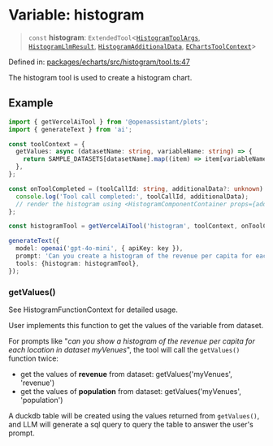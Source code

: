 # Variable: histogram

> `const` **histogram**: `ExtendedTool`\<[`HistogramToolArgs`](../type-aliases/HistogramToolArgs.md), [`HistogramLlmResult`](../type-aliases/HistogramLlmResult.md), [`HistogramAdditionalData`](../type-aliases/HistogramAdditionalData.md), [`EChartsToolContext`](../type-aliases/EChartsToolContext.md)\>

Defined in: [packages/echarts/src/histogram/tool.ts:47](https://github.com/GeoDaCenter/openassistant/blob/2c7e2a603db0fcbd6603996e5ea15006191c5f7f/packages/echarts/src/histogram/tool.ts#L47)

The histogram tool is used to create a histogram chart.

## Example

```typescript
import { getVercelAiTool } from '@openassistant/plots';
import { generateText } from 'ai';

const toolContext = {
  getValues: async (datasetName: string, variableName: string) => {
    return SAMPLE_DATASETS[datasetName].map((item) => item[variableName]);
  },
};

const onToolCompleted = (toolCallId: string, additionalData?: unknown) => {
  console.log('Tool call completed:', toolCallId, additionalData);
  // render the histogram using <HistogramComponentContainer props={additionalData} />
};

const histogramTool = getVercelAiTool('histogram', toolContext, onToolCompleted);

generateText({
  model: openai('gpt-4o-mini', { apiKey: key }),
  prompt: 'Can you create a histogram of the revenue per capita for each location in dataset myVenues?',
  tools: {histogram: histogramTool},
});
```

### getValues()

See HistogramFunctionContext for detailed usage.

User implements this function to get the values of the variable from dataset.

For prompts like "_can you show a histogram of the revenue per capita for each location in dataset myVenues_", the tool will
call the `getValues()` function twice:
- get the values of **revenue** from dataset: getValues('myVenues', 'revenue')
- get the values of **population** from dataset: getValues('myVenues', 'population')

A duckdb table will be created using the values returned from `getValues()`, and LLM will generate a sql query to query the table to answer the user's prompt.

